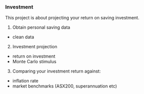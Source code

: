 ### Investment 

This project is about projecting your return on saving investment.

1. Obtain personal saving data 
- clean data 

2. Investment projection
- return on investment 
- Monte Carlo stimulus

3. Comparing your investment return against:
- inflation rate 
- market benchmarks (ASX200, superannuation etc)